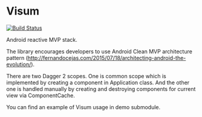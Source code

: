 # Visum
[![Build Status](https://travis-ci.org/ragnor-rs/visum.svg?branch=develop)](https://travis-ci.org/ragnor-rs/visum)

Android reactive MVP stack.

The library encourages developers to use Android Clean MVP architecture pattern (http://fernandocejas.com/2015/07/18/architecting-android-the-evolution/).

There are two Dagger 2 scopes. One is common scope which is implemented by creating a component in Application class. And the other one is handled manually by creating and destroying components for current view via ComponentCache.

You can find an example of Visum usage in demo submodule.
